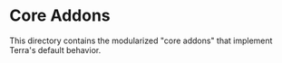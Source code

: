 # Core Addons

This directory contains the modularized "core addons" that implement
Terra's default behavior.